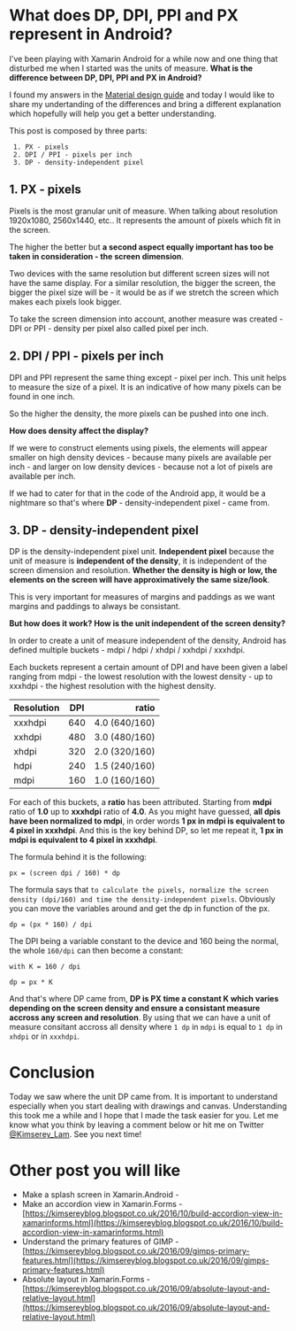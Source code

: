 # What does DP, DPI, PPI and PX represent in Android?

I've been playing with Xamarin Android for a while now and one thing that disturbed me when I started was the units of measure.
__What is the difference between DP, DPI, PPI and PX in Android?__

I found my answers in the [Material design guide](https://material.google.com/layout/units-measurements.html)
and today I would like to share my undertanding of the differences and bring a different explanation which hopefully will help you get a better understanding.

This post is composed by three parts:
 
```
 1. PX - pixels
 2. DPI / PPI - pixels per inch
 3. DP - density-independent pixel
```

## 1. PX - pixels

Pixels is the most granular unit of measure.
When talking about resolution 1920x1080, 2560x1440, etc..
It represents the amount of pixels which fit in the screen.

The higher the better but __a second aspect equally important has too be taken in consideration - the screen dimension__.

Two devices with the same resolution but different screen sizes will not have the same display.
For a similar resolution, the bigger the screen, the bigger the pixel size will be - it would be as if we stretch the screen which makes each pixels look bigger.

To take the screen dimension into account, another measure was created - DPI or PPI - density per pixel also called pixel per inch.

## 2. DPI / PPI - pixels per inch

DPI and PPI represent the same thing except - pixel per inch. 
This unit helps to measure the size of a pixel.
It is an indicative of how many pixels can be found in one inch.

So the higher the density, the more pixels can be pushed into one inch.

__How does density affect the display?__

If we were to construct elements using pixels, 
the elements will appear smaller on high density devices - because many pixels are available per inch - and larger on low density devices - because not a lot of pixels are available per inch.

If we had to cater for that in the code of the Android app, it would be a nightmare so that's where __DP__ - density-independent pixel - came from.

## 3. DP - density-independent pixel

DP is the density-independent pixel unit.
__Independent pixel__ because the unit of measure is __independent of the density__, it is independent of the screen dimension and resolution.
__Whether the density is high or low, the elements on the screen will have approximatively the same size/look__.

This is very important for measures of margins and paddings as we want margins and paddings to always be consistant.

__But how does it work? How is the unit independent of the screen density?__

In order to create a unit of measure independent of the density, Android has defined multiple buckets - mdpi / hdpi / xhdpi / xxhdpi / xxxhdpi.

Each buckets represent a certain amount of DPI and have been given a label ranging from mdpi - the lowest resolution with the lowest density - up to xxxhdpi - the highest resolution with the highest density.

| Resolution | DPI | ratio|
|---------|:---:|-----:|
| xxxhdpi | 640 | 4.0 (640/160) |
| xxhdpi  | 480 | 3.0 (480/160) |
| xhdpi   | 320 | 2.0 (320/160) |
| hdpi    | 240 | 1.5 (240/160) |
| mdpi    | 160 | 1.0 (160/160) |

For each of this buckets, a __ratio__ has been attributed. Starting from __mdpi__ ratio of __1.0__ up to __xxxhdpi__ ratio of __4.0__. 
As you might have guessed, __all dpis have been normalized to mdpi__, in order words __1 px in mdpi is equivalent to 4 pixel in xxxhdpi__.
And this is the key behind DP, so let me repeat it, __1 px in mdpi is equivalent to 4 pixel in xxxhdpi__.

The formula behind it is the following:

```
px = (screen dpi / 160) * dp
```

The formula says that `to calculate the pixels, normalize the screen density (dpi/160) and time the density-independent pixels`.
Obviously you can move the variables around and get the dp in function of the px.

```
dp = (px * 160) / dpi
```

The DPI being a variable constant to the device and 160 being the normal, the whole `160/dpi` can then become a constant:

```
with K = 160 / dpi

dp = px * K 
```

And that's where DP came from, __DP is PX time a constant K which varies depending on the screen density and ensure a consistant measure accross any screen and resolution__.
By using that we can have a unit of measure consitant accross all density where `1 dp` in `mdpi` is equal to `1 dp` in `xhdpi` or in `xxxhdpi`.

# Conclusion

Today we saw where the unit DP came from. It is important to understand especially when you start dealing with drawings and canvas.
Understanding this took me a while and I hope that I made the task easier for you.
Let me know what you think by leaving a comment below or hit me on Twitter [@Kimserey_Lam](https://twitter.com/Kimserey_Lam).
See you next time!

# Other post you will like

- Make a splash screen in Xamarin.Android - []()
- Make an accordion view in Xamarin.Forms - [https://kimsereyblog.blogspot.co.uk/2016/10/build-accordion-view-in-xamarinforms.html](https://kimsereyblog.blogspot.co.uk/2016/10/build-accordion-view-in-xamarinforms.html)
- Understand the primary features of GIMP - [https://kimsereyblog.blogspot.co.uk/2016/09/gimps-primary-features.html](https://kimsereyblog.blogspot.co.uk/2016/09/gimps-primary-features.html)
- Absolute layout in Xamarin.Forms - [https://kimsereyblog.blogspot.co.uk/2016/09/absolute-layout-and-relative-layout.html](https://kimsereyblog.blogspot.co.uk/2016/09/absolute-layout-and-relative-layout.html)
